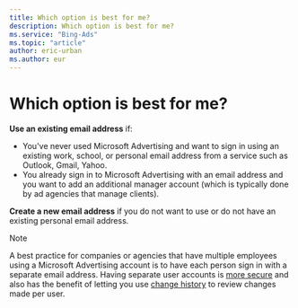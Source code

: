 ```yaml
---
title: Which option is best for me?
description: Which option is best for me?
ms.service: "Bing-Ads"
ms.topic: "article"
author: eric-urban
ms.author: eur
---
```


# Which option is best for me?

**Use an existing email address** if:
- You've never used Microsoft Advertising and want to sign in using an existing work, school, or personal email address from a service such as Outlook, Gmail, Yahoo.
- You already sign in to Microsoft Advertising with an email address and you want to add an additional manager account (which is typically done by ad agencies that manage clients).

**Create a new email address** if you do not want to use or do not have an existing personal email address.

> [!NOTE]
> A best practice for companies or agencies that have multiple employees using a Microsoft Advertising account is to have each person sign in with a separate email address. Having separate user accounts is [more secure](https://go.microsoft.com/fwlink?LinkId=528347) and also has the benefit of letting you use [change history](https://go.microsoft.com/fwlink?LinkId=529956) to review changes made per user.


